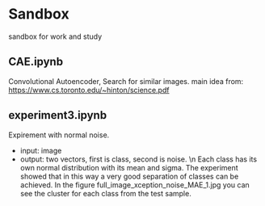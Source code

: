 # Sandbox
sandbox for work and study
## CAE.ipynb
Convolutional Autoencoder, Search for similar images.
			main idea from: https://www.cs.toronto.edu/~hinton/science.pdf

## experiment3.ipynb
Expirement with normal noise.
- input: image
- output: two vectors, first is class, second is noise. \n
Each class has its own normal distribution with its mean and sigma. The experiment showed that in this way a very good separation of classes can be achieved. In the figure full_image_xception_noise_MAE_1.jpg you can see the cluster for each class from the test sample.
